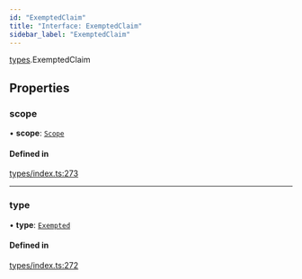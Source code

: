 ```yaml
---
id: "ExemptedClaim"
title: "Interface: ExemptedClaim"
sidebar_label: "ExemptedClaim"
---
```


[types](../../../modules/Types/Types.md).ExemptedClaim

## Properties

### scope

• **scope**: [`Scope`](../Scope/Scope.md)

#### Defined in

[types/index.ts:273](https://github.com/PolymeshAssociation/polymesh-sdk/blob/95e180d2/src/types/index.ts#L273)

___

### type

• **type**: [`Exempted`](../../../enums/Types/ClaimType/ClaimType.md#exempted)

#### Defined in

[types/index.ts:272](https://github.com/PolymeshAssociation/polymesh-sdk/blob/95e180d2/src/types/index.ts#L272)
